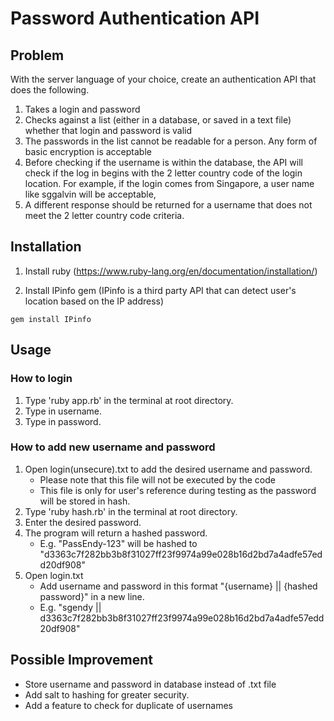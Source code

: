# Password Authentication API

## Problem

With the server language of your choice, create an authentication API that does the following.

1. Takes a login and password
2. Checks against a list (either in a database, or saved in a text file) whether that login and password is valid
3. The passwords in the list cannot be readable for a person. Any form of basic encryption is acceptable
4. Before checking if the username is within the database, the API will check if the log in begins with the 2 letter country code of the login location. For example, if the login comes from Singapore, a user name like sggalvin will be acceptable,
5. A different response should be returned for a username that does not meet the 2 letter country code criteria.

## Installation

1. Install ruby (https://www.ruby-lang.org/en/documentation/installation/)

2. Install IPinfo gem (IPinfo is a third party API that can detect user's location based on the IP address)

```
gem install IPinfo
```

## Usage

### How to login

1. Type 'ruby app.rb' in the terminal at root directory.
2. Type in username.
3. Type in password.

### How to add new username and password

1. Open login(unsecure).txt to add the desired username and password. 
    - Please note that this file will not be executed by the code
    - This file is only for user's reference during testing as the password will be stored in hash.
2. Type 'ruby hash.rb' in the terminal at root directory.
3. Enter the desired password.
4. The program will return a hashed password.
    - E.g. "PassEndy-123" will be hashed to "d3363c7f282bb3b8f31027ff23f9974a99e028b16d2bd7a4adfe57edd20df908"
5. Open login.txt
    - Add username and password in this format "{username} || {hashed password}" in a new line.
    - E.g. "sgendy || d3363c7f282bb3b8f31027ff23f9974a99e028b16d2bd7a4adfe57edd20df908"

## Possible Improvement
- Store username and password in database instead of .txt file
- Add salt to hashing for greater security.
- Add a feature to check for duplicate of usernames